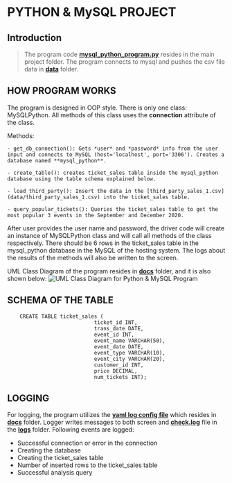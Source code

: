 # PYTHON & MySQL PROJECT  

## Introduction

>  The program code **[mysql_python_program.py](mysql_python_program.py)** resides in the main project folder.  The program connects to mysql and pushes the csv file data in **[data](data)** folder.

## HOW PROGRAM WORKS

The program is designed in OOP style. There is only one class: MySQLPython. All methods of this class uses the **connection** attribute of the class.

Methods:

	- get_db_connection(): Gets *user* and *password* info from the user input and connects to MySQL (host='localhost', port='3306'). Creates a database named **mysql_python**.
	
	- create_table(): creates ticket_sales table inside the mysql_python database using the table schema explained below.
	
	- load_third_party(): Insert the data in the [third_party_sales_1.csv](data/third_party_sales_1.csv) into the ticket_sales table.
	
	- query_popular_tickets(): Queries the ticket_sales table to get the most popular 3 events in the September and December 2020.
	
After user provides the user name and password, the driver code will create an instance of MySQLPython class and will call all methods of the class respectively. There should be 6 rows in the ticket_sales table in the mysql_python database in the MySQL of the hosting system. The logs about the results of the methods will also be written to the screen.

UML Class Diagram of the program resides in **[docs](docs)** folder, and it is also shown below:
![UML Class Diagram for Python & MySQL Program](docs/mysql_python.jpeg)



## SCHEMA OF THE TABLE   

		CREATE TABLE ticket_sales (
                                ticket_id INT,
                                trans_date DATE,
                                event_id INT,
                                event_name VARCHAR(50),
                                event_date DATE,
                                event_type VARCHAR(10),
                                event_city VARCHAR(20),
                                customer_id INT,
                                price DECIMAL,
                                num_tickets INT);

## LOGGING

For logging, the program utilizes the **[yaml log config file](docs/check.logging.yml)** which resides in **[docs](docs)** folder. Logger writes messages to both screen and **[check.log](logs/check.log)** file in the **[logs](logs)** folder. Following events are logged:

* Successful connection or error in the connection
* Creating the database
* Creating the ticket_sales table
* Number of inserted rows to the ticket_sales table
* Successful analysis query

